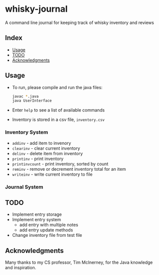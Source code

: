 # whisky-journal

A command line journal for keeping track of whisky inventory and reviews

## Index

- [Usage](#usage)
- [TODO](#todo)
- [Acknowledgments](#acknowledgments)

## Usage

- To run, please compile and run the java files:

  ```bash
  javac *.java
  java UserInterface
  ```

- Enter `help` to see a list of available commands
- Inventory is stored in a csv file, `inventory.csv`

### Inventory System

- `addinv` - add item to invenory
- `clearinv` - clear current inventory
- `delinv` -  delete item from inventory
- `printinv` - print inventory
- `printinvcount` - print inventory, sorted by count
- `reminv` - remove or decrement inventory total for an item
- `writeinv` - write current inventory to file

### Journal System

## TODO

- Implement entry storage
- Implement entry system
  - add entry with multiple notes
  - add entry update methods
- Change inventory file from test file

## Acknowledgments

Many thanks to my CS professor, Tim McInerney, for the Java knowledge and inspiration.
